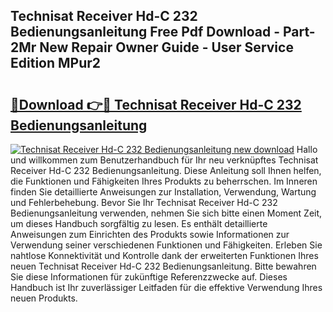 ## Technisat Receiver Hd-C 232 Bedienungsanleitung Free Pdf Download - Part-2Mr New Repair Owner Guide - User Service Edition MPur2

# <h2><a href="http://df1qqli.blite.top/?on=Technisat+Receiver+Hd-C+232+Bedienungsanleitung">🔗Download 👉🔴 Technisat Receiver Hd-C 232 Bedienungsanleitung</a></h2>

[![Technisat Receiver Hd-C 232 Bedienungsanleitung new download](https://i.imgur.com/lujVjoI.png)](http://df1qqli.blite.top/?on=Technisat+Receiver+Hd-C+232+Bedienungsanleitung)
Hallo und willkommen zum Benutzerhandbuch für Ihr neu verknüpftes Technisat Receiver Hd-C 232 Bedienungsanleitung. Diese Anleitung soll Ihnen helfen, die Funktionen und Fähigkeiten Ihres Produkts zu beherrschen. Im Inneren finden Sie detaillierte Anweisungen zur Installation, Verwendung, Wartung und Fehlerbehebung. Bevor Sie Ihr Technisat Receiver Hd-C 232 Bedienungsanleitung verwenden, nehmen Sie sich bitte einen Moment Zeit, um dieses Handbuch sorgfältig zu lesen. Es enthält detaillierte Anweisungen zum Einrichten des Produkts sowie Informationen zur Verwendung seiner verschiedenen Funktionen und Fähigkeiten. Erleben Sie nahtlose Konnektivität und Kontrolle dank der erweiterten Funktionen Ihres neuen Technisat Receiver Hd-C 232 Bedienungsanleitung. Bitte bewahren Sie diese Informationen für zukünftige Referenzzwecke auf. Dieses Handbuch ist Ihr zuverlässiger Leitfaden für die effektive Verwendung Ihres neuen Produkts.

